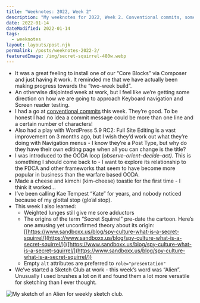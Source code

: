 ```yaml
---
title: "Weeknotes: 2022, Week 2"
description: "My weeknotes for 2022, Week 2. Conventional commits, some success at work, kim-cheese toasties and Kae Tempest."
date: 2022-01-14
dateModified: 2022-01-14
tags:
  - weeknotes
layout: layouts/post.njk
permalink: /posts/weeknotes-2022-2/
featuredImage: /img/secret-squirrel-480w.webp
---
```

- It was a great feeling to install one of our “Core Blocks” via Composer and just having it work. It reminded me that we have actually been making progress towards the “two-week build”.
- An otherwise disjointed week at work, but I feel like we’re getting some direction on how we are going to approach Keyboard navigation and Screen reader testing.
- I had a go at [conventional commits]([https://www.conventionalcommits.org/en/v1.0.0/](https://www.conventionalcommits.org/en/v1.0.0/)) this week. They’re good. To be honest I had no idea a commit message could be more than one line and a certain number of characters!
- Also had a play with WordPress 5.9 RC2: Full Site Editing is a vast improvement on 3 months ago, but I wish they’d work out what they’re doing with Navigation menus - I know they’re a Post Type, but why do they have their own editing page when all you can change is the title?
- I was introduced to the OODA loop (*observe–orient–decide–act).* This is something I should come back to - I want to explore its relationship to the PDCA and other frameworks that seem to have become more popular in business than the warfare based OODA.
- Made a cheese and kimchi (kim-cheese) toastie for the first time - I think it worked...
- I’ve been calling Kae Tempest “Kate” for years, and nobody noticed because of my glottal stop (glo’al stop).
- This week I also learned:
    - Weighted lunges still give me sore adductors
    - The origins of the term “Secret Squirrel” pre-date the cartoon. Here’s one amusing yet unconfirmed theory about its origin: [[https://www.sandboxx.us/blog/spy-culture-what-is-a-secret-squirrel/](https://www.sandboxx.us/blog/spy-culture-what-is-a-secret-squirrel/)]([https://www.sandboxx.us/blog/spy-culture-what-is-a-secret-squirrel/](https://www.sandboxx.us/blog/spy-culture-what-is-a-secret-squirrel/))
    - Empty `alt` attributes are preferred to `role="presentation"`
- We’ve started a Sketch Club at work - this week’s word was “Alien”. Unusually I used brushes a lot on it and found them a lot more versatile for sketching than I ever thought.

![My sketch of an Alien for weekly sketch club.](https://cfergo.s3.eu-west-1.amazonaws.com/alien-sketch.jpeg "My weekly sketch under the theme of &quot;Alien&quot;")